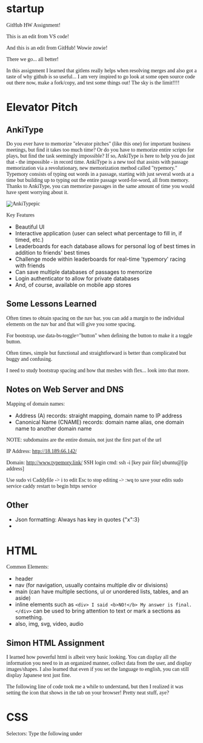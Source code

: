 # startup
GitHub HW Assignment!

This is an edit from VS code!

And this is an edit from GitHub! Wowie zowie!

There we go... all better!

In this assignment I learned that gitlens really helps when resolving merges and also got a taste of why github is so useful... I am very inspired to go look at some open source code out there now, make a fork/copy, and test some things out! The sky is the limit!!!!

 # Elevator Pitch
 ## AnkiType
Do you ever have to memorize "elevator pitches" (like this one) for important business meetings, but find it takes too much time? Or do you have to memorize entire scripts for plays, but find the task seemingly impossible? If so, AnkiType is here to help you do just that - the impossible - in record time. AnkiType is a new tool that assists with passage memorization via a revolutionary, new memorization method called "typemory." Typemory consists of typing out words in a passage, starting with just several words at a time but building up to typing out the entire passage word-for-word, all from memory. Thanks to AnkiType, you can memorize passages in the same amount of time you would have spent worrying about it.


![AnkiTypepic](https://user-images.githubusercontent.com/122409716/214924230-aa613057-602a-4afe-930c-5bb62e81f96a.png)

Key Features
- Beautiful UI
- Interactive application (user can select what percentage to fill in, if timed, etc.)
- Leaderboards for each database allows for personal log of best times in addition to friends' best times
- Challenge mode within leaderboards for real-time 'typemory' racing with friends
- Can save multiple databases of passages to memorize
- Login authenticator to allow for private databases
- And, of course, available on mobile app stores

## Some Lessons Learned

Often times to obtain spacing on the nav bar, you can add a margin to the individual elements on the nav bar and that will give you some spacing.

For bootstrap, use data-bs-toggle="button" when defining the button to make it a toggle button.

Often times, simple but functional and straightforward is better than complicated but buggy and confusing.

I need to study bootstrap spacing and how that meshes with flex... look into that more.

## Notes on Web Server and DNS

Mapping of domain names:
- Address (A) records: straight mapping, domain name to IP address
- Canonical Name (CNAME) records: domain name alias, one domain name to another domain name

NOTE: subdomains are the entire domain, not just the first part of the url


IP Address: http://18.189.66.142/

Domain: http://www.typemory.link/
SSH login cmd: ssh -i [key pair file] ubuntu@[ip address]

Use sudo vi Caddyfile -> i to edit
Esc to stop editing -> :wq to save your edits
sudo service caddy restart to begin https service


## Other

- Json formatting: Always has key in quotes {"x":3}
- 

# HTML

Common Elements:
- header
- nav (for navigation, usually contains multiple div or divisions)
- main (can have multiple sections, ul or unordered lists, tables, and an aside)
- inline elements such as `<div> I said <b>NO!</b> My answer is final. </div>` can be used to bring attention to text or mark a sections as something.
- also, img, svg, video, audio


## Simon HTML Assignment

I learned how powerful html is albeit very basic looking. You can display all the information you need to in an organized manner, collect data from the user, and display images/shapes. I also learned that even if you set the language to english, you can still display Japanese text just fine.

The following line of code took me a while to understand, but then I realized it was setting the icon that shows in the tab on your browser! Pretty neat stuff, aye?
    <link rel="icon" href="favicon.ico" />

# CSS

Selectors:
Type the following under <head><style> or <head><link>link to CSS doc or inline style="color:black"
- NOTE: any declaration at a lower level will override higher level
```
body {
  font-family: sans-serif;
}
```
- If it is a class, use: `.class_name` or `p.class_name` to narrow it down to only paragraphs of that class.
- If it is an ID, use: `#ID_name`
- There is also an attribute selector: a[href] where href can = "./pic_name.png" or href* = "https://" for websites, etc.
- And finally, a pseudo secelctor: `section:hover {}`

- colors can be keyword, RGB hex (#0FA2), RGB function (rgb(25%, 220, 128, 0.5)), or HSL (same as RGB but col, grey, light)

FONTS:
- Two ways to import:
```
@import url('https://fonts.googleapis.com/css2?family=Rubik Microbe&display=swap');

p {
  font-family: 'Rubik Microbe';
}
```
or:
```
@font-face {
  font-family: 'Something';
  src: url('https://cs260.click/fonts/quicksand.woff2');
}

p {
  font-family: Something;
}
```
- BOX MODEL: "caution: pals before marriage" from inside out, content, padding, border, margin
- CSS defaults to content box for sizing (change to border-box for size to match visual size)
Animations:
```
 @keyframes demo {
 from {
 something: value
 }
 //optional: percentage value definitions
 to {
 something: other value
 }
 ```
 
FLEX
- `flex: 0 80px` means will not grow (0) and starting basis height of 80px
- `flex: 1`f gives a fractional value for growth. (if 3, gets 3 units of space)




Be sure to position things absolutely or fix them (depending on what you want them to do when the user scrolls) to posiiton things around the display. Additionally, when having animations that involve going off screen and coming on screen, don't forget to edit the width.

Also, use flex to position your page's elements! It is the move. flex: #ratio of the screen (ex. use 1 and 3 for secondary and main section) #fixed px value (for header/footer)

## Bootstrap

REMEMBER THE FOLLOWING:
- always include <meta name="viewport" content="width=device-width, initial-scale=1" /> under head
- always include <link
      href="https://cdn.jsdelivr.net/npm/bootstrap@5.2.3/dist/css/bootstrap.min.css"
      rel="stylesheet"
      integrity="sha384-rbsA2VBKQhggwzxH7pPCaAqO46MgnOM80zW1RWuH61DGLwZJEdK2Kadq2F9CUG65"
      crossorigin="anonymous" /> under head
- always include <script
    src="https://cdn.jsdelivr.net/npm/bootstrap@5.2.3/dist/js/bootstrap.bundle.min.js"
    integrity="sha384-kenU1KFdBIe4zVF0s0G1M5b4hcpxyD9F7jL+jjXkk+Q2h455rYXK/7HAuoJl+0I4"
    crossorigin="anonymous"
  ></script> just before end of body

Use the following when implementing your program:
- <button... class ="btn btn-success" data-bs-toggle-"button" (for toggling 1st letter show/no show)
- <header class ="sticky-top"
- <footer class ="sticky-bottom"
- include a cover page so it looks clearn
Reference this website for more ideas on what to implement: https://getbootstrap.com/docs/5.2/examples/

## Simon CSS Implementation

I learned the importance of understanding what all of the bootstrap classes do whenever you implement them... because if you don't understand, you will get stuck trying to fix one little formatting thing for a good while! The containers really clicked for me though, and I was able to visualize more easily how all of the containers work togther. I also learned that you could override some undesirable features by using your own stylesheet. I had to do that for a bootstrap login menu that I implemented, as some of the text wasn't centering on it. Once I changed the display of the text's container to flex, however, I could then center its content.

# JavaScript

## Inserting
- You can use `<script src="index.js"><script>` under head or insert functions in a script element on the html document
- You can also write JS code under onClick
- Select HTML elements using:
queryselector('p') - the FIRST p
queryselectorall('p') - an iterator to iterate over ALL p!
- textContent sets child text for element

Use chmod +x deploy.sh in console to make a script executable

## JS Arrow Functions
- Arrow functions with no parenthasees have an automatic return statement built in


## JS Arrays
- sort: runs a function and sorts an array in place
- find: finds first value that satisfies a fxn
- reduce: reduces an array using a function to a single item
- map: maps an array to a new array (a.map(i=>i+i))
- filter: removes all items that dont satisfy fxn (a.filter(i=>i%2))
- every: runs a fxn to see if all items match (a.every(i=>i<3))
- some: every but to see if any items match

Also note that 


## JS Obj/Classes

Remember to use the this. whenever accessing the variables/attributes of the obj/class. Also, when defining a func as an attribute of a func or class, remember that you don't need to declare function before doing so.

## JS Promises and Async/Await

Here is some example code:

```ruby
const haveMoney = false;
const amHungry = true;

function liveLife () {
  return new Promise((resolve,reject) => {
    if (haveMoney && amHungry) {
      resolve('arrrrrriba costa vida! yo quiero un taco!')
    } else if (amHungry) {
      resolve('knock it off Napoleon, make yoself a dang quesedilla!')
    } else {
      reject('just keep working on your homework')
    }
  })
}

liveLife().then((message) => {
  console.log(message)
}).catch((error) => {
  console.log(error)
})
```

And for the same code but async/await:

```ruby 
const haveMoney = false;
const amHungry = false;

async function fxnToLiveLife () {
    try {
  const yourLife = await liveLife();
  console.log(yourLife);
} catch (error) {
  console.log(error);
} finally {
  console.log("good work")
}
}

function liveLife () {
  return new Promise((resolve,reject) => {
    if (haveMoney && amHungry) {
      resolve('arrrrrriba costa vida! yo quiero un taco!')
    } else if (amHungry) {
      resolve('knock it off Napoleon, make yoself a dang quesedilla!')
    } else {
      reject('just keep working on your homework')
    }
  })
}

fxnToLiveLife();
```

When evaluating a promise using the .then .catch. finally, the computer is going to "skip past it" and keep executing the code below. When evaluating a promise using async and await (try, catch etc.), the code hits the await and stops until that await promise is resolved.

## Simon JS

- Be sure to include `<script src="js file name.js"></script>` in your head html section.
- NOTE: Sometimes you need to include this at the end of the body in case your code references HTML elements during initialization!
- Also add  `onclick = "fxn()"` to buttons and forms so that your js is called.
- Additionally, you can define multiple classes for a button element and create a class specifically for the javascript to discover the button.


## Startup JS

- the /g at the end of RegExp means to select every item, not just the first one that matches!
- You can use the JS document to define needed variables and access them in the classes.
- Use classes and initialize an object of the class to get the JS started on each page.
- Use localStorage.setItem(item name, item value) to create local data and localStorage.getItem(item name) to access that data
- PERSONAL NOTE: Check form action on collections page? ALSO, see CSS flex grid for collections page!

# `POST MIDTERM`

## URL
Example: https://byu.edu:443/cs/260/student?filter=accepted#summary
- shceme: https
- domain name: byu.edu
- port: 3000 (specifies which port is used to connect to domain server)
- path: /school/byu/user/8014
- parameters: filter=names&highlight=intro,summary
- anchor: summary (sub-location)
URN is a Uniform Resource Name that doesn't specify a specific location.
URI is a Uniform Resource Identifier that could refer to either a URL or a URN.

## Ports
Common port numbers:
- 20: FTP (file transfer protocol)
- 22: SSH for remote devices
- 25: Simple Mail Transfer Protocol (SMTP) for sending email
- 53: DNS for looking up IP addresses
- 80: HTTP for web requests
- 110: Post Office Protocol (POP3) for retrieving email
- 123: Netwrok Time Protocol (NTP) for managing time
- 161: Simple Network Management Protocol (SNMP) for managing routers, printers, etc.
- 194: Internet Relay Chat (IRC) for chatting
- 443: HTTPS

## HTTP
Verbs:
- GET
- POST
- PUT
- DELETE
- OPTIONS

Status Codes:
- 1xx: informational
- 2xx - success
- 3xx - redirect
- 4xx - client errors (invalid request)
- 5xx - server errors

## SOP and CORS
SOP is Same Origin Policy. Only allows JavaScript to make rquests to domain if it is same domain that user is viewing. Default is SOP aka to not allow other origins.
CORS is Cross Origin Resource Sharing. Allows server to respond with what origins are allowed. If *, any origin can make the request

## Node.js

1. Create project directory
2. Initialize it by running `npm init -y`
3. Add `node-modules` to `.gitignore`
4. Install desired packages using `npm install <package name>`
5. Add `require('<package name>')` to JS code
6. Run your code w/ `node main.js`

For a localhost server, install npm package `http` and use:

```ruby
const http = require('http');
const server = http.createServer(function (req, res) {
  res.writeHead(200, { 'Content-Type': 'text/html' });
  res.write('<h1>Hello Node.js!</h1>');
  res.end();
});

server.listen(8080, () => {
  console.log(`Web service listening on port 8080`);
});
```

## Simon Service
- I learned that you can use chmod 600 file_name to change permissions of a file. I needed to do this because my key was public and the deployment script only allowed private keys.
- I also learned that when you clone things from git, it clones them according to whatever operating system you are on (when possible). This is why when I copied over files I had cloned onto my windows over to my linux subsystem, the deployment script would not work.
- Also! npm is installed on your server! So when you deploy, you don't need to deploy npm packages and what not... plus, if you deployed packages from windows to a linux server, that would also cause some issues...
- Lastly, I learned that when you run the code in VS, you can access it in your own browser using localhost:specified_port_#. I was confused since the "Go live" option disappeared once I created my backend, but it makes sense now since the backend specifies which port to use.

## MongoDB
- First off, use `ssh -i "$key" ubuntu@$hostname` to shell into your server (host name in my case would be typemory.link)
- Set the environment variables in WSL by adding them to ~/.bash_profile and then calling source ~/.bash_profile
- On the server, however, set the environment variablese by adding them to /etc/environment

## Authentication/Login
- httpOnly - ensures that credentials are only viewable by http, not js
- secure - ensures credentials only sent over https
- sameSite - only the same domain that sent the credentials can receive them back
- ALWAYS run the following command after deploying to the server!! 
`pm2 restart all --update-env
pm2 save`

## Websocket
- code for constructor: `const wss = new WebSocketServer({ noServer: true });` where WebSocketServer requires `ws`
- use `ws.on(` to specify certain conditions when data is sent, such as  messsage, pong, or close.
- remember to export the module at the end of the code: `module.exports = {class name };`

## Startup service notes
- make sure you always define variables that require certain installed npm packages in each js file
- make sure your node is up to date!
